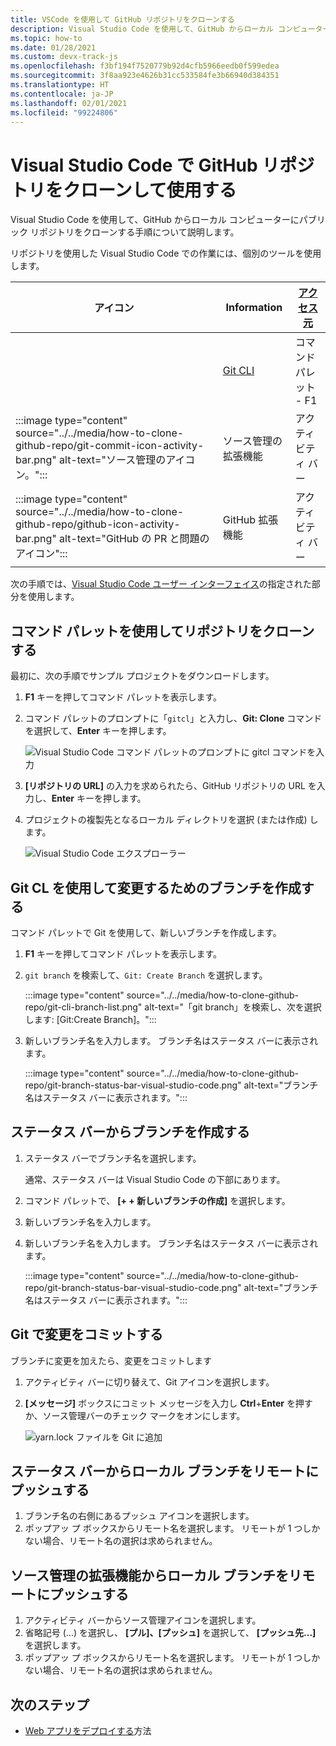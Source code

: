 ```yaml
---
title: VSCode を使用して GitHub リポジトリをクローンする
description: Visual Studio Code を使用して、GitHub からローカル コンピューターにパブリック リポジトリをクローンします。
ms.topic: how-to
ms.date: 01/28/2021
ms.custom: devx-track-js
ms.openlocfilehash: f3bf194f7520779b92d4cfb5966eedb0f599edea
ms.sourcegitcommit: 3f8aa923e4626b31cc533584fe3b66940d384351
ms.translationtype: HT
ms.contentlocale: ja-JP
ms.lasthandoff: 02/01/2021
ms.locfileid: "99224806"
---
```

# <a name="clone-and-use-a-github-repository-in-visual-studio-code"></a>Visual Studio Code で GitHub リポジトリをクローンして使用する

Visual Studio Code を使用して、GitHub からローカル コンピューターにパブリック リポジトリをクローンする手順について説明します。

リポジトリを使用した Visual Studio Code での作業には、個別のツールを使用します。

|アイコン|Information|[アクセス元](https://code.visualstudio.com/docs/getstarted/userinterface)|
|--|--|--|
|| [Git CLI](https://code.visualstudio.com/docs/getstarted/userinterface#_command-palette)|コマンド パレット - F1|
|:::image type="content" source="../../media/how-to-clone-github-repo/git-commit-icon-activity-bar.png" alt-text="ソース管理のアイコン。":::|ソース管理の拡張機能|アクティビティ バー|
|:::image type="content" source="../../media/how-to-clone-github-repo/github-icon-activity-bar.png" alt-text="GitHub の PR と問題のアイコン":::|GitHub 拡張機能|アクティビティ バー|

次の手順では、[Visual Studio Code ユーザー インターフェイス](https://code.visualstudio.com/docs/getstarted/userinterface)の指定された部分を使用します。 

## <a name="use-command-palette-to-clone-repository"></a>コマンド パレットを使用してリポジトリをクローンする

最初に、次の手順でサンプル プロジェクトをダウンロードします。

1. **F1** キーを押してコマンド パレットを表示します。

1. コマンド パレットのプロンプトに「`gitcl`」と入力し、**Git: Clone** コマンドを選択して、**Enter** キーを押します。

    ![Visual Studio Code コマンド パレットのプロンプトに gitcl コマンドを入力](../../media/how-to-clone-github-repo/visual-studio-code-git-clone.png)

1. **[リポジトリの URL]** の入力を求められたら、GitHub リポジトリの URL を入力し、**Enter** キーを押します。

1. プロジェクトの複製先となるローカル ディレクトリを選択 (または作成) します。

    ![Visual Studio Code エクスプローラー](../../media/how-to-clone-github-repo/visual-studio-code-explorer.png)

## <a name="create-a-branch-for-changes-with-git-cl"></a>Git CL を使用して変更するためのブランチを作成する

コマンド パレットで Git を使用して、新しいブランチを作成します。

1. **F1** キーを押してコマンド パレットを表示します。
1. `git branch` を検索して、`Git: Create Branch` を選択します。

    :::image type="content" source="../../media/how-to-clone-github-repo/git-cli-branch-list.png" alt-text="「git branch」を検索し、次を選択します: [Git:Create Branch]。":::

1. 新しいブランチ名を入力します。 ブランチ名はステータス バーに表示されます。 

    :::image type="content" source="../../media/how-to-clone-github-repo/git-branch-status-bar-visual-studio-code.png" alt-text="ブランチ名はステータス バーに表示されます。":::

## <a name="create-a-branch-from-status-bar"></a>ステータス バーからブランチを作成する

1. ステータス バーでブランチ名を選択します。 

    通常、ステータス バーは Visual Studio Code の下部にあります。 

1. コマンド パレットで、 **[+ + 新しいブランチの作成]** を選択します。
1. 新しいブランチ名を入力します。 

1. 新しいブランチ名を入力します。 ブランチ名はステータス バーに表示されます。 

    :::image type="content" source="../../media/how-to-clone-github-repo/git-branch-status-bar-visual-studio-code.png" alt-text="ブランチ名はステータス バーに表示されます。":::

## <a name="commit-changes-with-git"></a>Git で変更をコミットする 

ブランチに変更を加えたら、変更をコミットします

1. アクティビティ バーに切り替えて、Git アイコンを選択します。

1. **[メッセージ]** ボックスにコミット メッセージを入力し **Ctrl**+**Enter** を押すか、ソース管理バーのチェック マークをオンにします。

    ![yarn.lock ファイルを Git に追加](../../media/how-to-clone-github-repo/visual-studio-code-add-yarn-lock.png)

## <a name="push-a-local-branch-to-remote-from-status-bar"></a>ステータス バーからローカル ブランチをリモートにプッシュする

1. ブランチ名の右側にあるプッシュ アイコンを選択します。 
1. ポップアッ プ ボックスからリモート名を選択します。 リモートが 1 つしかない場合、リモート名の選択は求められません。 

## <a name="push-a-local-branch-to-remote-from-the-source-control-extension"></a>ソース管理の拡張機能からローカル ブランチをリモートにプッシュする
1. アクティビティ バーからソース管理アイコンを選択します。 
1. 省略記号 (...) を選択し、 **[プル]、[プッシュ]** を選択して、 **[プッシュ先...]** を選択します。 
1. ポップアッ プ ボックスからリモート名を選択します。 リモートが 1 つしかない場合、リモート名の選択は求められません。 

## <a name="next-steps"></a>次のステップ

* [Web アプリをデプロイする](../deploy-web-app.md)方法
